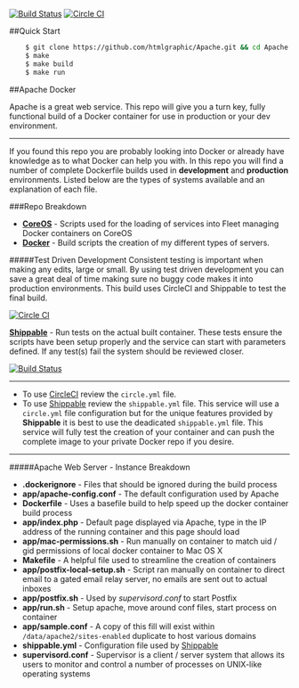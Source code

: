 [![Build Status](https://api.shippable.com/projects/54cf015b5ab6cc13528a7b6a/badge?branchName=develop)](https://app.shippable.com/projects/54cf015b5ab6cc13528a7b6a/builds/latest) [![Circle CI](https://circleci.com/gh/htmlgraphic/Apache/tree/master.svg?style=svg&circle-token=6f8463477c38cc56c01834f54deaaac355916654)](https://circleci.com/gh/htmlgraphic/Apache/tree/master)


##Quick Start
```bash
    $ git clone https://github.com/htmlgraphic/Apache.git && cd Apache
    $ make
    $ make build
    $ make run
```

##Apache Docker

Apache is a great web service. This repo will give you a turn key, fully functional build of a Docker container for use in production or your dev environment.

---

If you found this repo you are probably looking into Docker or already have knowledge as to what Docker can help you with. In this repo you will find a number of complete Dockerfile builds used in **development** and **production** environments. Listed below are the types of systems available and an explanation of each file. 

###Repo Breakdown
* [**CoreOS**](https://github.com/htmlgraphic/CoreOS) - Scripts used for the loading of services into Fleet managing Docker containers on CoreOS
* [**Docker**](https://github.com/htmlgraphic/Docker) - Build scripts the creation of my different types of servers. 


#####Test Driven Development
Consistent testing is important when making any edits, large or small. By using test driven development you can save a great deal of time making sure no buggy code makes it into production environments. This build uses CircleCI and Shippable to test the final build.


[![Circle CI](https://circleci.com/gh/htmlgraphic/Apache/tree/master.svg?style=svg&circle-token=6f8463477c38cc56c01834f54deaaac355916654)](https://circleci.com/gh/htmlgraphic/Apache/tree/master)

**[Shippable](https://shippable.com)** - Run tests on the actual built container. These tests ensure the scripts have been setup properly and the service can start with parameters defined. If any test(s) fail the system should be reviewed closer.

[![Build Status](https://api.shippable.com/projects/54cf015b5ab6cc13528a7b6a/badge?branchName=develop)](https://app.shippable.com/projects/54cf015b5ab6cc13528a7b6a/builds/latest)


---

* To use [CircleCI](https://circleci.com/gh/htmlgraphic/Docker) review the `circle.yml` file. 
* To use [Shippable](http://shippable.com) review the `shippable.yml` file. This service will use a `circle.yml` file configuration but for the unique features provided by **Shippable** it is best to use the deadicated `shippable.yml` file. This service will fully test the creation of your container and can push the complete image to your private Docker repo if you desire.

---


#####Apache Web Server - Instance Breakdown
* **.dockerignore** - Files that should be ignored during the build process
* **app/apache-config.conf** - The default configuration used by Apache
* **Dockerfile** - Uses a basefile build to help speed up the docker container build process
* **app/index.php** - Default page displayed via Apache, type in the IP address of the running container and this page should load
* **app/mac-permissions.sh** - Run manually on container to match uid / gid permissions of local docker container to Mac OS X
* **Makefile** - A helpful file used to streamline the creation of containers
* **app/postfix-local-setup.sh** - Script ran manually on container to direct email to a gated email relay server, no emails are sent out to actual inboxes
* **app/postfix.sh** - Used by *supervisord.conf* to start Postfix
* **app/run.sh** - Setup apache, move around conf files, start process on container
* **app/sample.conf** - A copy of this fill will exist within `/data/apache2/sites-enabled` duplicate to host various domains
*   **shippable.yml** - Configuration file used by [Shippable](Shippable.com)
* **supervisord.conf** - Supervisor is a client / server system that allows its users to monitor and control a number of processes on UNIX-like operating systems
